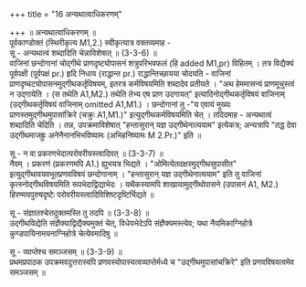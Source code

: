 +++
title = "16 अन्यथात्वाधिकरणम्"

+++
॥ अन्यथात्वाधिकरणम् ॥  
पूर्वकाण्डोक्तं (स्थिरीकृत्य M1,2.) स्वीकृत्यात्र वक्तव्यमाह -   
सू - अन्यथात्वं शब्दादिति चेन्नाविशेषात् ॥ (3-3-6) ॥   
वाजिनां छन्दोगानां चोद्गीथे प्राणदृष्ट्योपासनं शत्रुपरिभवफलं (हि added M1,pr) विहितम् । तत्र विद्यैक्यं पूर्वपक्षी (पूर्वपक्षं pr.) हृदि निधाय (राद्धान्त pr.) राद्धान्तिच्छायया चोदयति - वाजिनां प्राणदृष्चट्योपासनमुद्गीथकर्तृविषयम्, इतरत्र कर्मविषयमिति शब्दादेव प्रतीयते । "अथ हेममासन्यं प्राणमूचुस्त्वं न उद्गायेति । (स तथेति A1,M2.) तथेति तेभ्य एष प्राण उदगायत्" इत्यादिनोद्गीथकर्तृविषयं वाजिनाम् (उद्गीथकर्तृविषयं वाजिनाम् omitted A1,M1.) । छन्दोगानां तु -"य एवायं मुख्यः प्राणस्तमुद्गीथमुपासांक्रिरे (चक्रुः A1,M1.)" इत्युद्गीथकर्मविषयमिति चेत् । तदिदमाह - अन्यथात्वं शब्दादिति चेदिति । तन्न, उपक्रमाविशेषात् "हन्तासुरान् यज्ञ उद्गीथेनात्ययाम" इत्येकत्र; अन्यत्रापि "तद्ध देवा उद्गीथमाजह्रुः अनेनैनानभिभविष्यामः (अभिहनिष्यामः M 2.Pr.)" इति ॥

सू - न वा प्रकरणभेदात्परोवरीयस्त्वादिवत् ॥ (3-3-7) ॥   
नैवम् । प्रकरणं (प्रकरणमपि A1.) ह्युभयत्र भिद्यते । "ओमित्येतदक्षरमुद्गीथसुपासीत" इत्युद्गीथावयवभूतप्रणवविषयं छन्दोगानाम् । "हन्तासुरान् यज्ञ उद्गीथेनात्ययाम" इति तु वाजिनां कृत्स्नोद्गीथविषयमिति रूपभेदाद्विद्याभेदः । यथैकस्यामपि शाखायामुद्गीथोपासने (उपासनं A1, M2.) हिरण्मयपुरुषदृष्टेः परोवरीयस्त्वादिविशिष्टदृष्टिर्भिद्यते ॥

सू - संज्ञातश्चेत्तदुक्तमस्ति तु तदपि ॥ (3-3-8) ॥   
उद्गीथविद्येति संज्ञैक्याद्विद्यैक्यमुक्तं चेत्, विधेयभेदेऽपि संज्ञैक्यमस्त्येव; यथा नैयमिकाग्निहोत्रे कुण्डपायिनामयनाग्निहोत्रे चेत्येवमादिषु ॥

सू - व्याप्तेश्च समञ्जसम् ॥ (3-3-9) ॥   
प्रथमप्रपाठक उपक्रमवदुत्तरास्वपि प्रणवस्योपास्यत्वव्याप्तेर्मध्ये च "उद्गीथमुपासांचक्रिरे" इति प्रणवविषयत्वमेव समञ्जसम् ॥